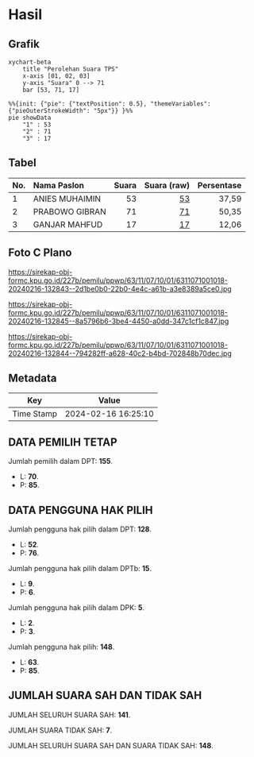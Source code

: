 # Hasil

## Grafik

```mermaid
xychart-beta
    title "Perolehan Suara TPS"
    x-axis [01, 02, 03]
    y-axis "Suara" 0 --> 71
    bar [53, 71, 17]
```

```mermaid
%%{init: {"pie": {"textPosition": 0.5}, "themeVariables": {"pieOuterStrokeWidth": "5px"}} }%%
pie showData
    "1" : 53
    "2" : 71
    "3" : 17
```

## Tabel

| No. | Nama Paslon    | Suara | Suara (raw) | Persentase |
|:--- |:-------------- | -----:| -----------:| ----------:|
| 1   | ANIES MUHAIMIN | 53    | [53][p-1]   | 37,59      |
| 2   | PRABOWO GIBRAN | 71    | [71][p-2]   | 50,35      |
| 3   | GANJAR MAHFUD  | 17    | [17][p-3]   | 12,06      |


[p-1]: https://github.com/gigit-pemilu/pemilu-2024-63-kalimantan-selatan/blob/main/pilpres/hitung-suara/sub/63-kalimantan-selatan/sub/11-balangan/sub/07-paringin-selatan/sub/1001-batu-piring/sub/018-tps/sub/paslon-1.txt
[p-2]: https://github.com/gigit-pemilu/pemilu-2024-63-kalimantan-selatan/blob/main/pilpres/hitung-suara/sub/63-kalimantan-selatan/sub/11-balangan/sub/07-paringin-selatan/sub/1001-batu-piring/sub/018-tps/sub/paslon-2.txt
[p-3]: https://github.com/gigit-pemilu/pemilu-2024-63-kalimantan-selatan/blob/main/pilpres/hitung-suara/sub/63-kalimantan-selatan/sub/11-balangan/sub/07-paringin-selatan/sub/1001-batu-piring/sub/018-tps/sub/paslon-3.txt

## Foto C Plano

https://sirekap-obj-formc.kpu.go.id/227b/pemilu/ppwp/63/11/07/10/01/6311071001018-20240216-132843--2d1be0b0-22b0-4e4c-a61b-a3e8389a5ce0.jpg

https://sirekap-obj-formc.kpu.go.id/227b/pemilu/ppwp/63/11/07/10/01/6311071001018-20240216-132845--8a5796b6-3be4-4450-a0dd-347c1cf1c847.jpg

https://sirekap-obj-formc.kpu.go.id/227b/pemilu/ppwp/63/11/07/10/01/6311071001018-20240216-132844--794282ff-a628-40c2-b4bd-702848b70dec.jpg


## Metadata

| Key        | Value               |
| ---------- | ------------------- |
| Time Stamp | 2024-02-16 16:25:10 |


## DATA PEMILIH TETAP

Jumlah pemilih dalam DPT: **155**.
 * L: **70**.
 * P: **85**.

## DATA PENGGUNA HAK PILIH

Jumlah pengguna hak pilih dalam DPT: **128**.
 * L: **52**.
 * P: **76**.

Jumlah pengguna hak pilih dalam DPTb: **15**.
 * L: **9**.
 * P: **6**.

Jumlah pengguna hak pilih dalam DPK: **5**.
 * L: **2**.
 * P: **3**.

Jumlah pengguna hak pilih: **148**.
 * L: **63**.
 * P: **85**.

## JUMLAH SUARA SAH DAN TIDAK SAH

JUMLAH SELURUH SUARA SAH: **141**.

JUMLAH SUARA TIDAK SAH: **7**.

JUMLAH SELURUH SUARA SAH DAN SUARA TIDAK SAH: **148**.


